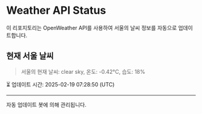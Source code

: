 
# Weather API Status

이 리포지토리는 OpenWeather API를 사용하여 서울의 날씨 정보를 자동으로 업데이트합니다.

## 현재 서울 날씨
> 서울의 현재 날씨: clear sky, 온도: -0.42°C, 습도: 18%

⏳ 업데이트 시간: 2025-02-19 07:28:50 (UTC)

---
자동 업데이트 봇에 의해 관리됩니다.
